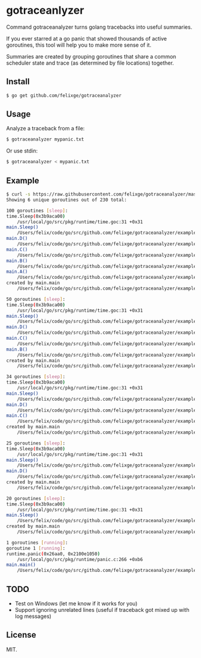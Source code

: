 # gotraceanlyzer

Command gotraceanalyzer turns golang tracebacks into useful summaries.

If you ever starred at a go panic that showed thousands of active goroutines,
this tool will help you to make more sense of it.

Summaries are created by grouping goroutines that share a common scheduler
state and trace (as determined by file locations) together.

## Install

```bash
$ go get github.com/felixge/gotraceanalyzer
```

## Usage

Analyze a traceback from a file:

```bash
$ gotraceanalyzer mypanic.txt
```

Or use stdin:

```bash
$ gotraceanalyzer < mypanic.txt
```

## Example

``` bash
$ curl -s https://raw.githubusercontent.com/felixge/gotraceanalyzer/master/example/output.txt | gotraceanalyzer
Showing 6 unique goroutines out of 230 total:

100 goroutines [sleep]:
time.Sleep(0x3b9aca00)
	/usr/local/go/src/pkg/runtime/time.goc:31 +0x31
main.Sleep()
	/Users/felix/code/go/src/github.com/felixge/gotraceanalyzer/example/main.go:44 +0x26
main.D()
	/Users/felix/code/go/src/github.com/felixge/gotraceanalyzer/example/main.go:40 +0x1a
main.C()
	/Users/felix/code/go/src/github.com/felixge/gotraceanalyzer/example/main.go:36 +0x1a
main.B()
	/Users/felix/code/go/src/github.com/felixge/gotraceanalyzer/example/main.go:32 +0x1a
main.A()
	/Users/felix/code/go/src/github.com/felixge/gotraceanalyzer/example/main.go:28 +0x1a
created by main.main
	/Users/felix/code/go/src/github.com/felixge/gotraceanalyzer/example/main.go:9 +0x37

50 goroutines [sleep]:
time.Sleep(0x3b9aca00)
	/usr/local/go/src/pkg/runtime/time.goc:31 +0x31
main.Sleep()
	/Users/felix/code/go/src/github.com/felixge/gotraceanalyzer/example/main.go:44 +0x26
main.D()
	/Users/felix/code/go/src/github.com/felixge/gotraceanalyzer/example/main.go:40 +0x1a
main.C()
	/Users/felix/code/go/src/github.com/felixge/gotraceanalyzer/example/main.go:36 +0x1a
main.B()
	/Users/felix/code/go/src/github.com/felixge/gotraceanalyzer/example/main.go:32 +0x1a
created by main.main
	/Users/felix/code/go/src/github.com/felixge/gotraceanalyzer/example/main.go:11 +0x64

34 goroutines [sleep]:
time.Sleep(0x3b9aca00)
	/usr/local/go/src/pkg/runtime/time.goc:31 +0x31
main.Sleep()
	/Users/felix/code/go/src/github.com/felixge/gotraceanalyzer/example/main.go:44 +0x26
main.D()
	/Users/felix/code/go/src/github.com/felixge/gotraceanalyzer/example/main.go:40 +0x1a
main.C()
	/Users/felix/code/go/src/github.com/felixge/gotraceanalyzer/example/main.go:36 +0x1a
created by main.main
	/Users/felix/code/go/src/github.com/felixge/gotraceanalyzer/example/main.go:14 +0xab

25 goroutines [sleep]:
time.Sleep(0x3b9aca00)
	/usr/local/go/src/pkg/runtime/time.goc:31 +0x31
main.Sleep()
	/Users/felix/code/go/src/github.com/felixge/gotraceanalyzer/example/main.go:44 +0x26
main.D()
	/Users/felix/code/go/src/github.com/felixge/gotraceanalyzer/example/main.go:40 +0x1a
created by main.main
	/Users/felix/code/go/src/github.com/felixge/gotraceanalyzer/example/main.go:17 +0xdc

20 goroutines [sleep]:
time.Sleep(0x3b9aca00)
	/usr/local/go/src/pkg/runtime/time.goc:31 +0x31
main.Sleep()
	/Users/felix/code/go/src/github.com/felixge/gotraceanalyzer/example/main.go:44 +0x26
created by main.main
	/Users/felix/code/go/src/github.com/felixge/gotraceanalyzer/example/main.go:20 +0x122

1 goroutines [running]:
goroutine 1 [running]:
runtime.panic(0x26aa0, 0x2100e1050)
	/usr/local/go/src/pkg/runtime/panic.c:266 +0xb6
main.main()
	/Users/felix/code/go/src/github.com/felixge/gotraceanalyzer/example/main.go:24 +0x184
```

## TODO

* Test on Windows (let me know if it works for you)
* Support ignoring unrelated lines (useful if traceback got mixed up with log messages)

## License

MIT.
